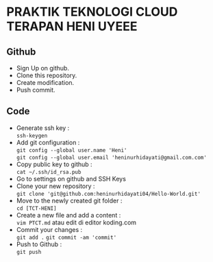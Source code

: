 # PRAKTIK TEKNOLOGI CLOUD TERAPAN HENI UYEEE #

## Github
- Sign Up on github.
- Clone this repository.
- Create modification.
- Push commit.

## Code
- Generate ssh key :   
`ssh-keygen`
- Add git configuration :   
`git config --global user.name 'Heni'`   
`git config --global user.email 'heninurhidayati@gmail.com.com'`   
- Copy public key to github :   
`cat ~/.ssh/id_rsa.pub`   
- Go to settings on github and SSH Keys
- Clone your new repository :   
`git clone 'git@github.com:heninurhidayati04/Hello-World.git'`   
- Move to the newly created git folder :   
`cd [TCT-HENI]`   
- Create a new file and add a content :   
`vim PTCT.md` atau edit di editor koding.com
- Commit your changes :  
`git add .` 
`git commit -am 'commit'`   
- Push to Github :   
`git push`
